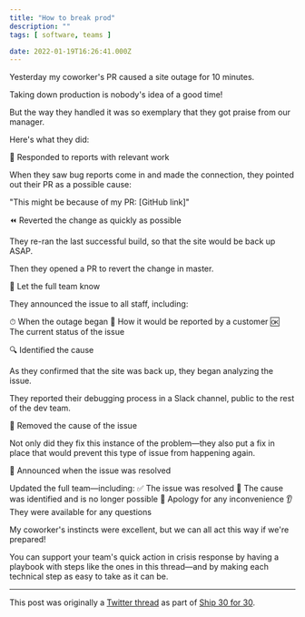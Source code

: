 ```yaml
---
title: "How to break prod"
description: ""
tags: [ software, teams ]

date: 2022-01-19T16:26:41.000Z
---
```


Yesterday my coworker's PR caused a site outage for 10 minutes.

Taking down production is nobody's idea of a good time!

But the way they handled it was so exemplary that they got praise from our manager.

Here's what they did:

🙋 Responded to reports with relevant work

When they saw bug reports come in and made the connection, they pointed out their PR as a possible cause:

"This might be because of my PR: [GitHub link]"

⏪ Reverted the change as quickly as possible

They re-ran the last successful build, so that the site would be back up ASAP.

Then they opened a PR to revert the change in master.

📣 Let the full team know

They announced the issue to all staff, including:

⏱ When the outage began
👀 How it would be reported by a customer
🆗 The current status of the issue

🔍 Identified the cause

As they confirmed that the site was back up, they began analyzing the issue.

They reported their debugging process in a Slack channel, public to the rest of the dev team.

🔧 Removed the cause of the issue

Not only did they fix this instance of the problem—they also put a fix in place that would prevent this type of issue from happening again.

📣 Announced when the issue was resolved

Updated the full team—including:
✅ The issue was resolved
💫 The cause was identified and is no longer possible
🙏 Apology for any inconvenience
👂 They were available for any questions

My coworker's instincts were excellent, but we can all act this way if we're prepared!

You can support your team's quick action in crisis response by having a playbook with steps like the ones in this thread—and by making each technical step as easy to take as it can be.

---

This post was originally a [Twitter thread](https://twitter.com/DuncanMalashock/status/1483838332392120321) as part of [Ship 30 for 30](https://www.ship30for30.com/).